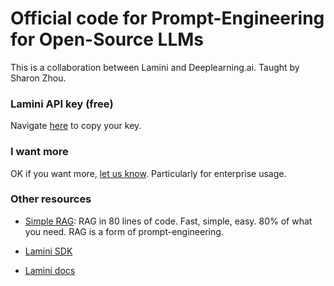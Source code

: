 # Official code for Prompt-Engineering for Open-Source LLMs

This is a collaboration between Lamini and Deeplearning.ai. Taught by Sharon Zhou.

### Lamini API key (free)
Navigate [here](https://app.lamini.ai/) to copy your key. 

### I want more
OK if you want more, [let us know](https://www.lamini.ai/contact). Particularly for enterprise usage.

### Other resources

- [Simple RAG](https://github.com/lamini-ai/simple-rag): RAG in 80 lines of code. Fast, simple, easy. 80% of what you need. RAG is a form of prompt-engineering.

- [Lamini SDK](https://github.com/lamini-ai/lamini-sdk/tree/main)

- [Lamini docs](https://lamini-ai.github.io/)

